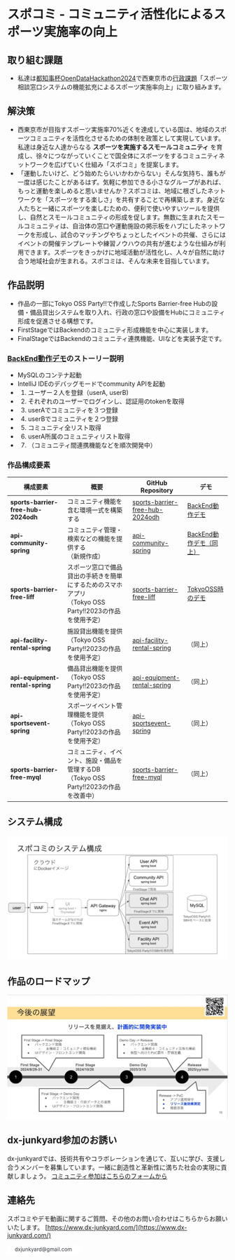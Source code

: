 # スポコミ - コミュニティ活性化によるスポーツ実施率の向上

## 取り組む課題
- 私達は[都知事杯OpenDataHackathon2024](https://odhackathon.metro.tokyo.lg.jp/)で西東京市の[行政課題](https://odhackathon.metro.tokyo.lg.jp/issues/)「スポーツ相談窓口システムの機能拡充によるスポーツ実施率向上」に取り組みます。

## 解決策
- 西東京市が目指すスポーツ実施率70%近くを達成している国は、地域のスポーツコミュニティを活性化させるための体制を政策として実現しています。私達は身近な人達からなる **スポーツを実施するスモールコミュニティ** を育成し、徐々につながっていくことで国全体にスポーツをするコミュニティネットワークを広げていく仕組み「スポコミ」を提案します。
- 「運動したいけど、どう始めたらいいかわからない」そんな気持ち、誰もが一度は感じたことがあるはず。気軽に参加できる小さなグループがあれば、もっと運動を楽しめると思いませんか？スポコミは、地域に根ざしたネットワークを「スポーツをする楽しさ」を共有することで再構築します。身近な人たちと一緒にスポーツを楽しむための、便利で使いやすいツールを提供し、自然とスモールコミュニティの形成を促します。無数に生まれたスモールコミュニティは、自治体の窓口や運動施設の掲示板をハブにしたネットワークを形成し、試合のマッチングやちょっとしたイベントの共催、さらにはイベントの開催テンプレートや練習ノウハウの共有が進むような仕組みが利用できます。スポーツをきっかけに地域活動が活性化し、人々が自然に助け合う地域社会が生まれる。スポコミは、そんな未来を目指しています。



## 作品説明
- 作品の一部にTokyo OSS Party!!で作成したSports Barrier-free Hubの設備・備品貸出システムを取り入れ、行政の窓口や設備をHubにコミュニティ形成を促進させる構想です。
- FirstStageではBackendのコミュニティ形成機能を中心に実装します。
- FinalStageではBackendのコミュニティ連携機能、UIなどを実装予定です。


### [BackEnd動作デモ](https://youtu.be/M3vnbaVYyG0)のストーリー説明
- MySQLのコンテナ起動
- IntelliJ IDEのデバッグモードでcommunity APIを起動
- 1. ユーザー２人を登録（userA, userB)
- 2. それぞれのユーザーでログインし、認証用のtokenを取得
- 3. userAでコミュニティを３つ登録
- 4. userBでコミュニティを２つ登録
- 5. コミュニティ全リスト取得
- 6. userA所属のコミュニティリスト取得
- 7. （コミュニティ間連携機能などを順次開発中）


### 作品構成要素
| 構成要素       | 概要                                                                 | GitHub Repository                              |  デモ                     |
|----------------|----------------------------------------------------------------------|-----------------------------------------------|------------------------------|
| **sports-barrier-free-hub-2024odh**| コミュニティ機能を含む環境一式を構築する   | [sports-barrier-free-hub-2024odh](https://github.com/dx-junkyard/sports-barrier-free-hub-2024odh) |[BackEnd動作デモ](https://youtu.be/M3vnbaVYyG0) |
| **api-community-spring**| コミュニティ管理・検索などの機能を提供する<br>（新規作成）          | [api-community-spring](https://github.com/dx-junkyard/api-community-spring) |[BackEnd動作デモ（同上）](https://youtu.be/M3vnbaVYyG0)  |
| **sports-barrier-free-liff**| スポーツ窓口で備品貸出の手続きを簡単にするためのスマホアプリ<br>（Tokyo OSS Party!!2023の作品を使用予定）   | [sports-barrier-free-liff](https://github.com/dx-junkyard/sports-barrier-free-liff) | [TokyoOSS時のデモ](https://www.youtube.com/watch?v=5nZW4lGoQg0&t=1115s) |
| **api-facility-rental-spring**| 施設貸出機能を提供<br>（Tokyo OSS Party!!2023の作品を使用予定）   | [api-facility-rental-spring](https://github.com/dx-junkyard/api-facility-rental-spring) |（同上） |
| **api-equipment-rental-spring**| 備品貸出機能を提供<br>（Tokyo OSS Party!!2023の作品を使用予定）   | [api-equipment-rental-spring](https://github.com/dx-junkyard/api-equipment-rental-spring) |（同上） |
| **api-sportsevent-spring**| スポーツイベント管理機能を提供<br>（Tokyo OSS Party!!2023の作品を使用予定）   | [api-sportsevent-spring](https://github.com/dx-junkyard/api-sportsevent-spring) | （同上） |
| **sports-barrier-free-myql**| コミュニティ、イベント、施設・備品を管理するDB<br>（Tokyo OSS Party!!2023の作品を改善中）   | [sports-barrier-free-myql](https://github.com/dx-junkyard/sports-barrier-free-myql) | （同上） |


## システム構成
![システム構成](spocomi_system.jpg)

## 作品のロードマップ
![ロードマップ](spocomi_roadmap.jpg)


## dx-junkyard参加のお誘い
dx-junkyardでは、技術共有やコラボレーションを通じて、互いに学び、支援し合うメンバーを募集しています。一緒に創造性と革新性に満ちた社会の実現に貢献しましょう。
[コミュニティ参加はこちらのフォームから](https://forms.gle/PVW4kYYh53SzbfdbA)


## 連絡先
スポコミやデモ動画に関するご質問、その他のお問い合わせはこちらからお願いいたします。
[https://www.dx-junkyard.com/](https://www.dx-junkyard.com/)

![メール](em_add.png)


